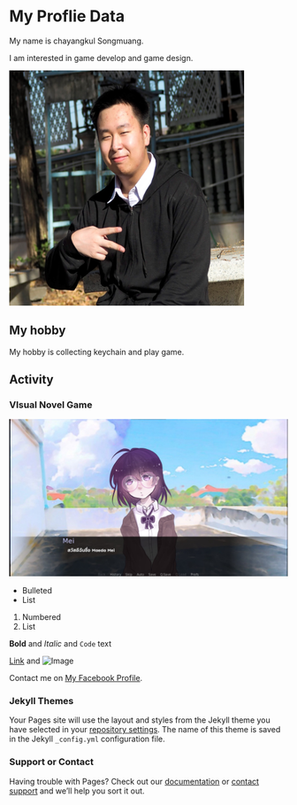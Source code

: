 # My Proflie Data

My name is chayangkul Songmuang.

I am interested in game develop and game design.

<img src="/Images/ProfliePicture.JPG" width="425" height="425">


## My hobby

My hobby is collecting keychain and play game.

## Activity
### VIsual Novel Game

![Image](/Images/VN.jpeg)


- Bulleted
- List

1. Numbered
2. List

**Bold** and _Italic_ and `Code` text

[Link](url) and ![Image](src)

Contact me on [My Facebook Profile](https://www.facebook.com/chayangkul.songmuang/).

### Jekyll Themes

Your Pages site will use the layout and styles from the Jekyll theme you have selected in your [repository settings](https://github.com/Nidome/nidome.github.io/settings/pages). The name of this theme is saved in the Jekyll `_config.yml` configuration file.

### Support or Contact

Having trouble with Pages? Check out our [documentation](https://docs.github.com/categories/github-pages-basics/) or [contact support](https://support.github.com/contact) and we’ll help you sort it out.
